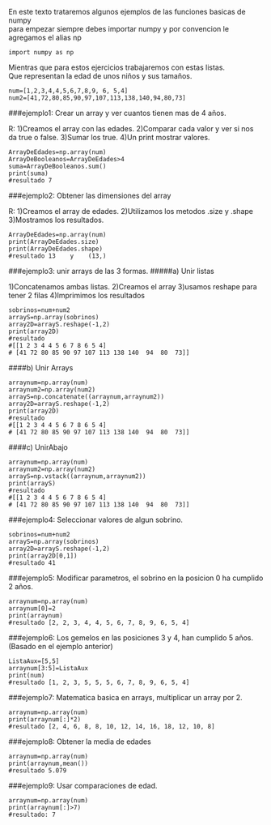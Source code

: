 En este texto trataremos algunos ejemplos de las funciones basicas de numpy  
para empezar siempre debes importar numpy y por convencion le agregamos el alias np

	import numpy as np

Mientras que para estos ejercicios trabajaremos con estas listas.  
Que representan la edad de unos niños y sus tamaños.

	num=[1,2,3,4,4,5,6,7,8,9, 6, 5,4]
	num2=[41,72,80,85,90,97,107,113,138,140,94,80,73]

###ejemplo1: Crear un array y ver cuantos tienen mas de 4 años.

R:
1)Creamos el array con las edades.
2)Comparar cada valor y ver si nos da true o false.
3)Sumar los true.
4)Un print mostrar valores.

	ArrayDeEdades=np.array(num)
	ArrayDeBooleanos=ArrayDeEdades>4
	suma=ArrayDeBooleanos.sum()
	print(suma)
	#resultado 7
	
###ejemplo2: Obtener las dimensiones del array

R:
1)Creamos el array de edades.
2)Utilizamos los metodos .size y .shape
3)Mostramos los resultados.

	ArrayDeEdades=np.array(num)
	print(ArrayDeEdades.size)
	print(ArrayDeEdades.shape)
	#resultado 13    y    (13,)

###ejemplo3: unir arrays de las 3 formas.
#####a) Unir listas

1)Concatenamos ambas listas.
2)Creamos el array
3)usamos reshape para tener 2 filas
4)Imprimimos los resultados

	sobrinos=num+num2
	arrayS=np.array(sobrinos)
	array2D=arrayS.reshape(-1,2)
	print(array2D)
	#resultado
	#[[1 2 3 4 4 5 6 7 8 6 5 4]
	# [41 72 80 85 90 97 107 113 138 140  94  80  73]]
	
####b) Unir Arrays
	
	arraynum=np.array(num)
	arraynum2=np.array(num2)
	arrayS=np.concatenate((arraynum,arraynum2))
	array2D=arrayS.reshape(-1,2)
	print(array2D)
	#resultado
	#[[1 2 3 4 4 5 6 7 8 6 5 4]
	# [41 72 80 85 90 97 107 113 138 140  94  80  73]]
	
####c) UnirAbajo
	
	arraynum=np.array(num)
	arraynum2=np.array(num2)
	arrayS=np.vstack((arraynum,arraynum2))
	print(arrayS)
	#resultado
	#[[1 2 3 4 4 5 6 7 8 6 5 4]
	# [41 72 80 85 90 97 107 113 138 140  94  80  73]]

###ejemplo4: Seleccionar valores de algun sobrino.

	sobrinos=num+num2
	arrayS=np.array(sobrinos)
	array2D=arrayS.reshape(-1,2)
	print(array2D[0,1])
	#resultado 41

###ejemplo5: Modificar parametros, el sobrino en la posicion 0 ha cumplido 2 años.

	arraynum=np.array(num)
	arraynum[0]=2
	print(arraynum)
	#resultado [2, 2, 3, 4, 4, 5, 6, 7, 8, 9, 6, 5, 4]

###ejemplo6: Los gemelos en las posiciones 3 y 4, han cumplido 5 años.(Basado en el ejemplo anterior)
	
	ListaAux=[5,5]
	arraynum[3:5]=ListaAux
	print(num)
	#resultado [1, 2, 3, 5, 5, 5, 6, 7, 8, 9, 6, 5, 4]

###ejemplo7: Matematica basica en arrays, multiplicar un array por 2.

	arraynum=np.array(num)
	print(arraynum[:]*2)
	#resultado [2, 4, 6, 8, 8, 10, 12, 14, 16, 18, 12, 10, 8]

###ejemplo8: Obtener la media de edades

	arraynum=np.array(num)
	print(arraynum,mean())
	#resultado 5.079

###ejemplo9: Usar comparaciones de edad.

	arraynum=np.array(num)
	print(arraynum[:]>7)
	#resultado: 7
